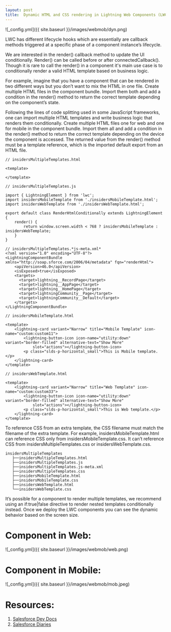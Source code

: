 ```yaml
---
layout: post
title:  Dynamic HTML and CSS rendering in Lightning Web Components (LWC) for Desktop and Mobile 
---
```

![_config.yml]({{ site.baseurl }}/images/webmob/dyn.png)

LWC has different lifecycle hooks which are essentially  are callback methods triggered at a specific phase of a component instance’s lifecycle.

We are interested in the render() callback method to update the UI conditionally. Render() can be called before or after connectedCallback(). Though it is rare to call the render() in a component it's main use case is to conditionally render a valid HTML template based on business logic.

For example, imagine that you have a component that can be rendered in two different ways but you don’t want to mix the HTML in one file. Create multiple HTML files in the component bundle. Import them both and add a condition in the render() method to return the correct template depending on the component’s state.

Following the lines of code splitting used in some JavaScript frameworks, one can import multiple HTML templates and write business logic that renders them conditionally. Create multiple HTML files one for web and one for mobile in the component bundle. Import them all and add a condition in the render() method to return the correct template depending on the device the component is accessed. The returned value from the render() method must be a template reference, which is the imported default export from an HTML file.

```
// insidersMultipleTemplates.html

<template>
    
</template>

```

```
// insidersMultipleTemplates.js

import { LightningElement } from 'lwc';
import insidersMobileTemplate from './insidersMobileTemplate.html';
import insidersWebTemplate from './insidersWebTemplate.html';

export default class RenderHtmlConditionally extends LightningElement {
    render() {
        return window.screen.width < 768 ? insidersMobileTemplate : insidersWebTemplate;
    }
}
```

```
// insidersMultipleTemplates.*js-meta.xml*
<?xml version="1.0" encoding="UTF-8"?>
<LightningComponentBundle xmlns="http://soap.sforce.com/2006/04/metadata" fqn="renderHtml">
    <apiVersion>46.0</apiVersion>
    <isExposed>true</isExposed>
    <targets>
      <target>lightning__RecordPage</target>
      <target>lightning__AppPage</target>
      <target>lightning__HomePage</target>
      <target>lightningCommunity__Page</target>
      <target>lightningCommunity__Default</target>
    </targets>
</LightningComponentBundle>

```

```
// insidersMobileTemplate.html

<template>
    <lightning-card variant="Narrow" title="Mobile Template" icon-name="custom:custom11">
        <lightning-button-icon icon-name="utility:down" variant="border-filled" alternative-text="Show More"
            slot="actions"></lightning-button-icon>
        <p class="slds-p-horizontal_small">This is Mobile template.</p>
    </lightning-card>
</template>

```

```
// insidersWebTemplate.html

<template>
    <lightning-card variant="Narrow" title="Web Template" icon-name="custom:custom33">
        <lightning-button-icon icon-name="utility:down" variant="border-filled" alternative-text="Show More"
            slot="actions"></lightning-button-icon>
        <p class="slds-p-horizontal_small">This is Web template.</p>
    </lightning-card>
</template>

```

To reference CSS from an extra template, the CSS filename must match the filename of the extra template. For example, insidersMobileTemplate.html can reference CSS only from insidersMobileTemplate.css. It can’t reference CSS from insidersMultipleTemplates.css or insidersWebTemplate.css.

```
insidersMultipleTemplates
   ├──insidersMultipleTemplates.html
   ├──insidersMultipleTemplates.js
   ├──insidersMultipleTemplates.js-meta.xml
   ├──insidersMultipleTemplates.css
   ├──insidersMobileTemplate.html
   ├──insidersMobileTemplate.css
   ├──insidersWebTemplate.html
   └──insidersWebTemplate.css

```

It’s possible for a component to render multiple templates, we recommend using an if:true|false directive to render nested templates conditionally instead. Once we deploy the LWC components you can see the dynamic behavior based on the screen size. 

# Component in Web:
![_config.yml]({{ site.baseurl }}/images/webmob/web.png)

# Component in Mobile:
![_config.yml]({{ site.baseurl }}/images/webmob/mob.jpeg)

# Resources:
1. [Salesforce Dev Docs](https://developer.salesforce.com/docs/component-library/documentation/en/lwc/lwc.create_render)
2. [Salesforce Diaries](https://salesforcediaries.com/2019/09/29/conditional-rendering-of-different-html-file-in-lightning-web-component/)
